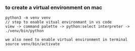### to create a virtual environment on mac

```
python3 -m venv venv
// step to enable vitual environmant in vs code
view -> command palette -> python:select interpreter -> ./venv/bin/python

we also need to enable virtual environment in terminal
source venv/bin/activate
```

